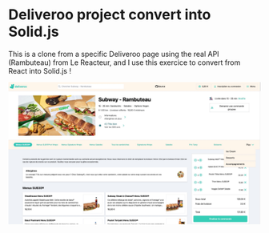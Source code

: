 # Deliveroo project convert into Solid.js

This is a clone from a specific Deliveroo page using the real API (Rambuteau) from Le Reacteur, and I use this exercice to convert from React into Solid.js ! 

![Screenshot](./public/deliv-rambuteau.jpeg)